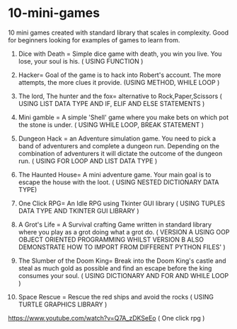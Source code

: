 # 10-mini-games
10 mini games created with standard library that scales in complexity. Good for beginners looking for examples of games to learn from.  

1) Dice with Death = Simple dice game with death, you win you live. You lose, your soul is his.  ( USING FUNCTION )

2) Hacker= Goal of the game is to hack into Robert's account. The more attempts, the more clues it provide. (USING METHOD, WHILE LOOP ) 

3) The lord, The hunter and the fox= alternative to Rock,Paper,Scissors  ( USING LIST DATA TYPE AND  IF, ELIF AND ELSE STATEMENTS )  

4) Mini gamble = A simple 'Shell' game where you make bets on which pot the stone is under. ( USING WHILE LOOP, BREAK STATEMENT ) 

5) Dungeon Hack  = an Adventure simulation game. You need to pick a band of adventurers and complete a dungeon run. Depending on the combination of adventurers it will dictate the outcome of the dungeon run.   ( USING FOR LOOP AND LIST DATA TYPE ) 

6) The Haunted House= A mini adventure game. Your main goal is to escape the house with the loot. ( USING NESTED DICTIONARY DATA TYPE) 

7) One Click RPG= An Idle RPG using Tkinter GUI library  ( USING TUPLES DATA TYPE AND TKINTER GUI LIBRARY ) 

8) A Grot's Life = A Survival crafting Game written in standard library where you play as a grot doing what a grot do. ( VERSION A USING OOP OBJECT ORIENTED PROGRAMMING WHILST VERSION B ALSO DEMONSTRATE HOW TO IMPORT FROM DIFFERENT PYTHON FILES' ) 

9) The Slumber of the Doom King= Break into the Doom King's castle and steal as much gold as possible and find an escape before the king consumes your soul.  ( USING DICTIONARY AND FOR AND WHILE LOOP ) 

10) Space Rescue = Rescue the red ships and avoid the rocks  ( USING TURTLE GRAPHICS LIBRARY ) 


https://www.youtube.com/watch?v=Q7A_zDKSeEo  ( One click rpg ) 
        
